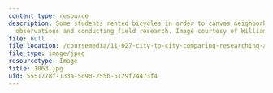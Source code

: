 ```yaml
---
content_type: resource
description: Some students rented bicycles in order to canvas neighborhoods, making
  observations and conducting field research. Image courtesy of William Chin.
file: null
file_location: /coursemedia/11-027-city-to-city-comparing-researching-and-writing-about-cities-new-orleans-spring-2011/5551778f133a5c90255b5129f74473f4_1063.jpg
file_type: image/jpeg
resourcetype: Image
title: 1063.jpg
uid: 5551778f-133a-5c90-255b-5129f74473f4
---
```

